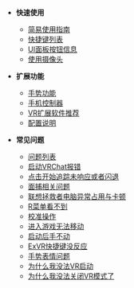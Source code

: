 - __快速使用__
  - [简易使用指南](/zh-cn/guide.md)
  - [快捷键列表](/zh-cn/hotkey.md#按键设置)
  - [UI面板按钮信息](/zh-cn/UIMenu.md)
  - [使用摄像头](/zh-cn/camera.md)
- __扩展功能__
  - [手势功能](/zh-cn/gestura.md#手势说明)
  - [手机控制器](/zh-cn/fakehand.md#手机控制器使用方法：)
  - [VR扩展软件推荐](/zh-cn/recommended_extension_software#关于基于EXVR的低成本VR实现扩展功能软件参考)
  - [配置说明](/zh-cn/config_info.md)

- __常见问题__
  - [问题列表](/zh-cn/problems_list.md)
  - [启动VRChat报错](/zh-cn/problems.md#启动VRChat报错)
  - [点击开始追踪未响应或者闪退](/zh-cn/problems.md#点击开始追踪未响应或者闪退)
  - [面捕相关问题](/zh-cn/problems.md#面捕常见问题)
  - [联想拯救者电脑异常占用与卡顿](/zh-cn/problems.md#联想拯救者电脑异常占用与卡顿问题)
  - [R菜单看不到](/zh-cn/problems.md#R菜单看不到)
  - [校准操作](/zh-cn/problems.md#校准问题)
  - [进入游戏无法移动](/zh-cn/problems.md#游戏内操作问题)
  - [启动后手不动](/zh-cn/problems.md#驱动问题)
  - [ExVR快捷键没反应](/zh-cn/problems.md#ExVR快捷键没反应)
  - [手势表情问题](/zh-cn/problems.md#关于模型手势表情的问题)
  - [为什么我没法VR启动](/zh-cn/problems.md#为什么我的VRChat没办法变成VR模式)
  - [为什么我没法关闭VR模式了](/zh-cn/problems.md#为什么我的VRChat没办法变成原来的样子了)